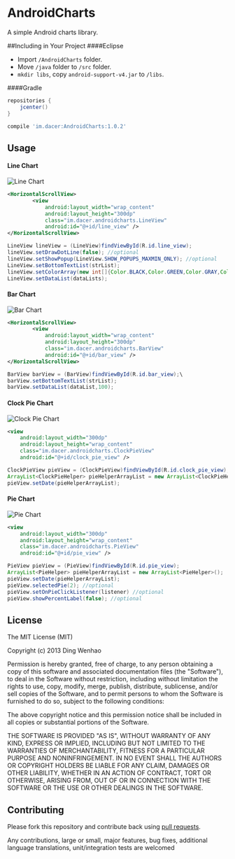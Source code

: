 # AndroidCharts

A simple Android charts library.

##Including in Your Project
####Eclipse
* Import `/AndroidCharts` folder.
* Move `/java` folder to `/src` folder.
* `mkdir libs`, copy `android-support-v4.jar` to `/libs`.

####Gradle

```groovy
repositories {
    jcenter()
}
```

```groovy
compile 'im.dacer:AndroidCharts:1.0.2'
```

## Usage
#### Line Chart

![Line Chart](https://raw.github.com/dacer/AndroidCharts/master/pic/line.png)

```xml
<HorizontalScrollView>
        <view
            android:layout_width="wrap_content"
            android:layout_height="300dp"
            class="im.dacer.androidcharts.LineView"
            android:id="@+id/line_view" />
</HorizontalScrollView>
```

```java
LineView lineView = (LineView)findViewById(R.id.line_view);
lineView.setDrawDotLine(false); //optional
lineView.setShowPopup(LineView.SHOW_POPUPS_MAXMIN_ONLY); //optional
LineView.setBottomTextList(strList);
lineView.setColorArray(new int[]{Color.BLACK,Color.GREEN,Color.GRAY,Color.CYAN});
LineView.setDataList(dataLists);
```

#### Bar Chart

![Bar Chart](https://raw.github.com/dacer/AndroidCharts/master/pic/bar.png)

```xml
<HorizontalScrollView>
        <view
            android:layout_width="wrap_content"
            android:layout_height="300dp"
            class="im.dacer.androidcharts.BarView"
            android:id="@+id/bar_view" />
</HorizontalScrollView>
```

```java
BarView barView = (BarView)findViewById(R.id.bar_view);\
barView.setBottomTextList(strList);
barView.setDataList(dataList,100);
```

#### Clock Pie Chart

![Clock Pie Chart](https://raw.github.com/dacer/AndroidCharts/master/pic/pie.png)

```xml
<view
    android:layout_width="300dp"
    android:layout_height="wrap_content"
    class="im.dacer.androidcharts.ClockPieView"
    android:id="@+id/clock_pie_view" />
```

```java
ClockPieView pieView = (ClockPieView)findViewById(R.id.clock_pie_view);
ArrayList<ClockPieHelper> pieHelperArrayList = new ArrayList<ClockPieHelper>();
pieView.setDate(pieHelperArrayList);
```

#### Pie Chart

![Pie Chart](https://raw.github.com/dacer/AndroidCharts/master/pic/pie2.png)

```xml
<view
    android:layout_width="300dp"
    android:layout_height="wrap_content"
    class="im.dacer.androidcharts.PieView"
    android:id="@+id/pie_view" />
```

```java
PieView pieView = (PieView)findViewById(R.id.pie_view);
ArrayList<PieHelper> pieHelperArrayList = new ArrayList<PieHelper>();
pieView.setDate(pieHelperArrayList);
pieView.selectedPie(2); //optional
pieView.setOnPieClickListener(listener) //optional
pieView.showPercentLabel(false); //optional
```

## License

The MIT License (MIT)

Copyright (c) 2013 Ding Wenhao

Permission is hereby granted, free of charge, to any person obtaining a copy of
this software and associated documentation files (the "Software"), to deal in
the Software without restriction, including without limitation the rights to
use, copy, modify, merge, publish, distribute, sublicense, and/or sell copies of
the Software, and to permit persons to whom the Software is furnished to do so,
subject to the following conditions:

The above copyright notice and this permission notice shall be included in all
copies or substantial portions of the Software.

THE SOFTWARE IS PROVIDED "AS IS", WITHOUT WARRANTY OF ANY KIND, EXPRESS OR
IMPLIED, INCLUDING BUT NOT LIMITED TO THE WARRANTIES OF MERCHANTABILITY, FITNESS
FOR A PARTICULAR PURPOSE AND NONINFRINGEMENT. IN NO EVENT SHALL THE AUTHORS OR
COPYRIGHT HOLDERS BE LIABLE FOR ANY CLAIM, DAMAGES OR OTHER LIABILITY, WHETHER
IN AN ACTION OF CONTRACT, TORT OR OTHERWISE, ARISING FROM, OUT OF OR IN
CONNECTION WITH THE SOFTWARE OR THE USE OR OTHER DEALINGS IN THE SOFTWARE.


## Contributing

Please fork this repository and contribute back using
[pull requests](https://github.com/github/android/pulls).

Any contributions, large or small, major features, bug fixes, additional
language translations, unit/integration tests are welcomed
